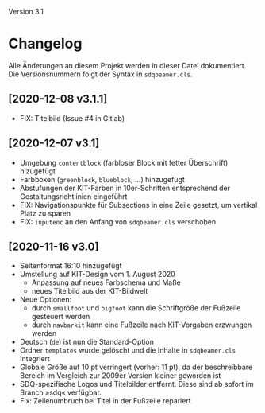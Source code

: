 Version 3.1

# Changelog
Alle Änderungen an diesem Projekt werden in dieser Datei dokumentiert.
Die Versionsnummern folgt der Syntax in `sdqbeamer.cls`.

## [2020-12-08 v3.1.1]
- FIX: Titelbild (Issue #4 in Gitlab)

## [2020-12-07 v3.1]
- Umgebung ``contentblock`` (farbloser Block mit fetter Überschrift) hizugefügt
- Farbboxen (``greenblock``, ``blueblock``, …) hinzugefügt
- Abstufungen der KIT-Farben in 10er-Schritten entsprechend der Gestaltungsrichtlinien eingeführt
- FIX: Navigationspunkte für Subsections in eine Zeile gesetzt, um vertikal Platz zu sparen
- FIX: ``inputenc`` an den Anfang von ``sdqbeamer.cls`` verschoben

## [2020-11-16 v3.0]
- Seitenformat 16:10 hinzugefügt
- Umstellung auf KIT-Design vom 1. August 2020
    - Anpassung auf neues Farbschema und Maße
    - neues Titelbild aus der KIT-Bildwelt
- Neue Optionen:
    - durch `smallfoot` und `bigfoot` kann die Schriftgröße der Fußzeile gesteuert werden
    - durch `navbarkit` kann eine Fußzeile nach KIT-Vorgaben erzwungen werden
- Deutsch (`de`) ist nun die Standard-Option
- Ordner `templates` wurde gelöscht und die Inhalte in `sdqbeamer.cls` integriert
- Globale Größe auf 10 pt verringert (vorher: 11 pt), da der beschreibbare Bereich im Vergleich zur 2009er Version kleiner geworden ist
- SDQ-spezifische Logos und Titelbilder entfernt. Diese sind ab sofort im Branch »sdq« verfügbar.
- Fix: Zeilenumbruch bei Titel in der Fußzeile repariert